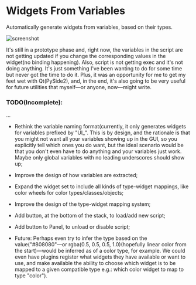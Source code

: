 # Widgets From Variables
Automatically generate widgets from variables, based on their types.

![screenshot](https://user-images.githubusercontent.com/18584014/62830911-3d346d00-bbed-11e9-925b-62d7fbe7b901.png)

It's still in a prototype phase and, right now, the variables in the script are not getting updated if you change the corresponding values in the widget(no binding happening). Also, script is not getting exec and it's not doing anything.
It's just something I've been wanting to do for some time but never got the time to do it. Plus, it was an opportunity for me to get my feet wet with Qt(PySide2), and, in the end, it's also going to be very useful for future utilities that myself—or anyone, now—might write.

### TODO(Incomplete):
...
- Rethink the variable naming format(currently, it only generates widgets for variables prefixed by "UI_". This is by design, and the rationale is that you might not want all your variables showing up in the GUI, so you explicitly tell which ones you do want, but the ideal scenario would be that you don't even have to do anything and your variables just work. Maybe only global variables with no leading underscores should show up;
- Improve the design of how variables are extracted;
- Expand the widget set to include all kinds of type-widget mappings, like color wheels for color types/classes/objects;
- Improve the design of the type-widget mapping system;
- Add button, at the bottom of the stack, to load/add new script;
- Add button to Panel, to unload or disable script;

- Future: Perhaps even try to infer the type based on the value("#808080"—or rgba(0.5, 0.5, 0.5, 1.0)(hopefully linear color from the start)—would be inferred as of a color type, for example. We could even have plugins register what widgets they have available or want to use, and make available the ability to choose which widget is to be mapped to a given compatible type e.g.: which color widget to map to type "color").
